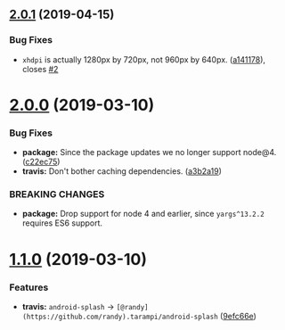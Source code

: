 ## [2.0.1](https://github.com/randytarampi/android-splash/compare/v2.0.0...v2.0.1) (2019-04-15)


### Bug Fixes

* `xhdpi` is actually 1280px by 720px, not 960px by 640px. ([a141178](https://github.com/randytarampi/android-splash/commit/a141178)), closes [#2](https://github.com/randytarampi/android-splash/issues/2)

# [2.0.0](https://github.com/randytarampi/android-splash/compare/v1.1.0...v2.0.0) (2019-03-10)


### Bug Fixes

* **package:** Since the package updates we no longer support node@4. ([c22ec75](https://github.com/randytarampi/android-splash/commit/c22ec75))
* **travis:** Don't bother caching dependencies. ([a3b2a19](https://github.com/randytarampi/android-splash/commit/a3b2a19))


### BREAKING CHANGES

* **package:** Drop support for node 4 and earlier, since `yargs^13.2.2` requires ES6 support.

# [1.1.0](https://github.com/randytarampi/android-splash/compare/v1.0.2...v1.1.0) (2019-03-10)


### Features

* **travis:** `android-splash` -> `[@randy](https://github.com/randy).tarampi/android-splash` ([9efc66e](https://github.com/randytarampi/android-splash/commit/9efc66e))
